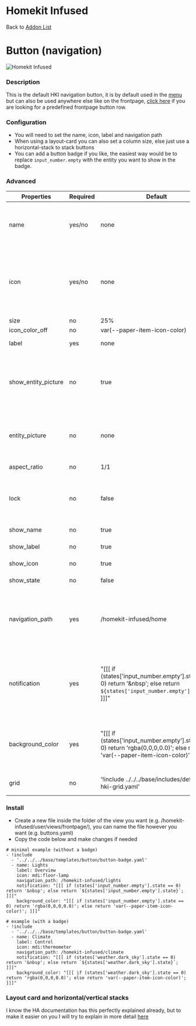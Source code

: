 # Homekit Infused

Back to [Addon List](../addon_list.md)

# Button (navigation)

![Homekit Infused](../images/button-navigation.png)

### Description
This is the default HKI navigation button, it is by default used in the [menu](menu-card.md) but can also be used anywhere else like on the frontpage, [click here](frontpage-buttons.md) if you are looking for a predefined frontpage button row.

### Configuration
- You will need to set the name, icon, label and navigation path
- When using a layout-card you can also set a column size, else just use a horizontal-stack to stack buttons
- You can add a button badge if you like, the easiest way would be to replace `input_number.empty` with the entity you want to show in the badge.

### Advanced

| Properties | Required | Default | Description |
|----------------------------------|-------------|----------------------------------|----------------------------------------------------------------------------------------------------------------------------------------------------------------------|
| name | yes/no | none | Sets the name for the button, if the entity has a friendly name in customize.yaml this is not required! (this accepts JS templates, see examples below) |
| icon | yes/no | none | Sets the icon for the button, if an entity_picture is set either in this config or in customize.yaml, the icon will be hidden! if this entity has an icon set in customize.yaml this is not required (this accepts JS templates, see examples below) |
| size | no | 25% | Sets the size of the icon |
| icon_color_off | no | var(--paper-item-icon-color) | Sets the color of the icon |
| label | yes | none | Sets the label for the button (this accepts JS templates) |
| show_entity_picture | no | true | Set to show entity_picture instead of an icon, set this to false if you've set an entity_picture in customize.yaml and want to override it by showing an icon instead, else just leave the default setting | 
| entity_picture | no | none | Sets an entity_picture for this icon, this must be a path to an image (e.g. /local/images/your_image.png). This will override the icon setting! |
| aspect_ratio | no | 1/1 | Sets the aspect_ratio for the button |
| lock | no | false | Sets if the button will be locked, you can unlock a button by a tap, you will need to press it again to activate (this is useful to avoid accidental presses) |
| show_name | no | true | Show/hide the name on the button |
| show_label | no | true | Show/hide the label on the button |
| show_icon | no | true | Show/hide the icon on the button |
| show_state | no | false | Show/hide the state on the button |
| navigation_path | yes | /homekit-infused/home | Sets the path the button should point to, you can ONLY choose any of the included views, to find out the path names you can open the `/homekit-infused/user/views/` folder. The folder names are exactly the same as their paths |
| notification | yes | "[[[ if (states['input_number.empty'].state == 0) return '&nbsp'; else return `${states['input_number.empty'].state}`; ]]]" | Set a badge on a button, the badge will show what is set in the template, to make it easy all you'd need to do is replace the `input_number.empty` entity for an entity of which you want the state to be shown inside the badge (this accepts JS templates) |
| background_color | yes | "[[[ if (states['input_number.empty'].state == 0) return 'rgba(0,0,0,0.0)'; else return 'var(--paper-item-icon-color)'; ]]]" | Sets background color of the badge, to make it easy all you'd need to do is replace the `input_number.empty` with the exact same entity as you have put inside the notification parameter explained above |
| grid | no | '!include ../../../base/includes/default-hki-grid.yaml' | Change the grid (best to leave this alone if you don't know what the grid is for) |


### Install
- Create a new file inside the folder of the view you want (e.g. /homekit-infused/user/views/frontpage/), you can name the file however you want (e.g. buttons.yaml)
- Copy the code below and make changes if needed

```
# minimal example (without a badge)
- !include
  - '../../../base/templates/button/button-badge.yaml'
  - name: Lights
    label: Overview
    icon: mdi:floor-lamp
    navigation_path: /homekit-infused/lights
    notification: "[[[ if (states['input_number.empty'].state == 0) return '&nbsp'; else return `${states['input_number.empty'].state}`; ]]]"
    background_color: "[[[ if (states['input_number.empty'].state == 0) return 'rgba(0,0,0,0.0)'; else return 'var(--paper-item-icon-color)'; ]]]"   
```

```
# example (with a badge)
- !include
  - '../../../base/templates/button/button-badge.yaml'
  - name: Climate
    label: Control
    icon: mdi:thermometer
    navigation_path: /homekit-infused/climate
    notification: "[[[ if (states['weather.dark_sky'].state == 0) return '&nbsp'; else return `${states['weather.dark_sky'].state}`; ]]]"
    background_color: "[[[ if (states['weather.dark_sky'].state == 0) return 'rgba(0,0,0,0.0)'; else return 'var(--paper-item-icon-color)'; ]]]"   
```
### Layout card and horizontal/vertical stacks
I know the HA documentation has this perfectly explained already, but to make it easier on you I will try to explain in more detail [here](../addons/stacks.md)

